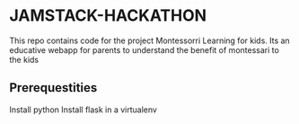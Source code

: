 # JAMSTACK-HACKATHON
This repo contains code for the project Montessorri Learning for kids. Its an educative webapp for parents to understand the benefit of montessari to the kids


## Prerequestities
Install python
Install flask in a virtualenv

